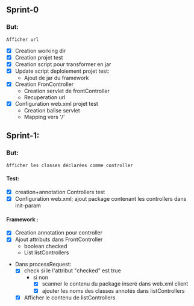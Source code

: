 ## Sprint-0
### But:
    Afficher url

- [x] Creation working dir
- [x] Creation projet test
- [x] Creation script pour transformer en jar
- [x] Update script deploiement projet test:
    - Ajout de jar du framework
- [x] Creation FronController
    - Creation servlet de frontController 
    - Recuperation url 
- [x] Configuration web.xml projet test
    - Creation balise servlet
    - Mapping vers '/'

## Sprint-1:
### But:
    Afficher les classes déclarées comme controller
    
#### Test:
- [x] creation+annotation Controllers test
- [x] Configuration web.xml;
    ajout package contenant les controllers dans init-param

#### Framework : 
- [x] Creation annotation pour controller
- [x] Ajout attributs dans FrontController
    - boolean checked
    - List<String> listControllers
- Dans processRequest:
    - [x] check si le l'attribut "checked" est true
        - si non
            - [x] scanner le contenu du package inseré dans web.xml client
            - [x] ajouter les noms des classes annotés dans listControllers
    - [x] Afficher le contenu de listControllers
